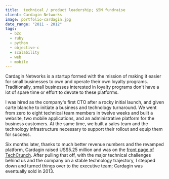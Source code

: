 ```yaml
---
title:  technical / product leadership; $5M fundraise
client: Cardagin Networks
image: portfolio-cardagin.jpg
date_range: "2011 - 2012"
tags:
  - b2c
  - ruby
  - python
  - objective-c
  - scalability
  - web
  - mobile
---
```


Cardagin Networks is a startup formed with the mission of making it easier for small businesses to own and operate their own loyalty programs. Traditionally, small businesses interested in loyalty programs don't have a lot of spare time or effort to devote to these platforms.

I was hired as the company's first CTO after a rocky initial launch, and given carte blanche to initiate a business and technology turnaround. We went from zero to eight technical team members in twelve weeks and built a website, two mobile applications, and an administrative platform for the business customers. At the same time, we built a sales team and the technology infrastructure necessary to support their rollout and equip them for success.

Six months later, thanks to much better revenue numbers and the revamped platform, Cardagin raised US$5.25 million and was on the [front page of TechCrunch](http://techcrunch.com/2011/07/18/cardagin-networks-grabs-4-25-million-for-mobile-loyalty-platform/). After pulling that off, with the major technical challenges behind us and the company on a stable technology trajectory, I stepped down and turned things over to the executive team; Cardagin was eventually sold in 2013.